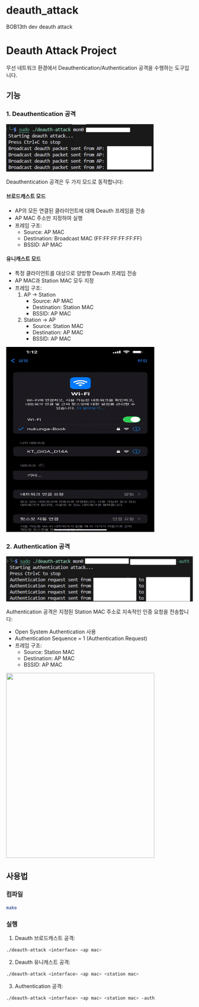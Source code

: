# deauth_attack
BOB13th dev deauth attack

# Deauth Attack Project

무선 네트워크 환경에서 Deauthentication/Authentication 공격을 수행하는 도구입니다.

## 기능

### 1. Deauthentication 공격
![Deauth Attack](media/deauth.png)

Deauthentication 공격은 두 가지 모드로 동작합니다:

#### 브로드캐스트 모드
- AP의 모든 연결된 클라이언트에 대해 Deauth 프레임을 전송
- AP MAC 주소만 지정하여 실행
- 프레임 구조:
  - Source: AP MAC
  - Destination: Broadcast MAC (FF:FF:FF:FF:FF:FF)
  - BSSID: AP MAC

#### 유니캐스트 모드
- 특정 클라이언트를 대상으로 양방향 Deauth 프레임 전송
- AP MAC과 Station MAC 모두 지정
- 프레임 구조:
  1. AP → Station
     - Source: AP MAC
     - Destination: Station MAC
     - BSSID: AP MAC
  2. Station → AP
     - Source: Station MAC
     - Destination: AP MAC
     - BSSID: AP MAC

<img src="media/deauth_attack.gif" width="400" height="500">

### 2. Authentication 공격
![Auth Attack](media/auth.png)

Authentication 공격은 지정된 Station MAC 주소로 지속적인 인증 요청을 전송합니다:

- Open System Authentication 사용
- Authentication Sequence = 1 (Authentication Request)
- 프레임 구조:
  - Source: Station MAC
  - Destination: AP MAC
  - BSSID: AP MAC

<img src="media/auth_attack.gif" width="400" height="500">

## 사용법

### 컴파일
```bash
make
```

### 실행
1. Deauth 브로드캐스트 공격:
```bash
./deauth-attack <interface> <ap mac>
```

2. Deauth 유니캐스트 공격:
```bash
./deauth-attack <interface> <ap mac> <station mac>
```

3. Authentication 공격:
```bash
./deauth-attack <interface> <ap mac> <station mac> -auth
```
